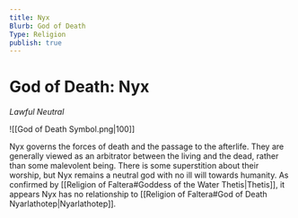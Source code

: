```yaml
---
title: Nyx
Blurb: God of Death
Type: Religion
publish: true
---
```

# God of Death: Nyx
*Lawful Neutral*

![[God of Death Symbol.png|100]]

Nyx governs the forces of death and the passage to the afterlife. They are generally viewed as an arbitrator between the living and the dead, rather than some malevolent being. There is some superstition about their worship, but Nyx remains a neutral god with no ill will towards humanity. As confirmed by [[Religion of Faltera#Goddess of the Water Thetis|Thetis]], it appears Nyx has no relationship to [[Religion of Faltera#God of Death Nyarlathotep|Nyarlathotep]]. 
